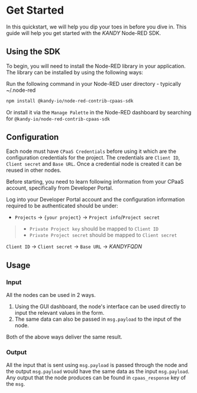 # Get Started

In this quickstart, we will help you dip your toes in before you dive in. This guide will help you get started with the $KANDY$ Node-RED SDK.

## Using the SDK

To begin, you will need to install the Node-RED library in your application. The library can be installed by using the following ways:

Run the following command in your Node-RED user directory - typically ~/.node-red

```bash
npm install @kandy-io/node-red-contrib-cpaas-sdk
```

Or install it via the `Manage Palette` in the Node-RED dashboard by searching for `@kandy-io/node-red-contrib-cpaas-sdk`

## Configuration
Each node must have `CPaaS Credentials` before using it which are the configuration credentials for the project. The credentials are `Client ID`, `Client secret` and `Base URL`. Once a credential node is created it can be reused in other nodes.

Before starting, you need to learn following information from your CPaaS account, specifically from Developer Portal.

Log into your Developer Portal account and the configuration information required to be authenticated should be under:

+ `Projects` -> `{your project}` -> `Project info`/`Project secret`

> + `Private Project key` should be mapped to `Client ID`
> + `Private Project secret` should be mapped to `Client secret`

`Client ID` -> <Private Project key>
`Client secret` -> <Private Project secret>
`Base URL` -> $KANDYFQDN$

## Usage

### Input

All the nodes can be used in 2 ways.
1. Using the GUI dashboard, the node's interface can be used directly to input the relevant values in the form.
2. The same data can also be passed in `msg.payload` to the input of the node.

Both of the above ways deliver the same result.

### Output
All the input that is sent using `msg.payload` is passed through the node and the output `msg.payload` would have the same data as the input `msg.payload`. Any output that the node produces can be found in `cpaas_response` key of the `msg`.
